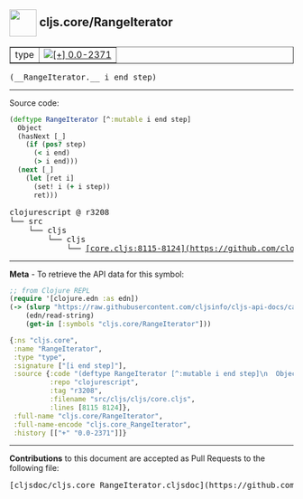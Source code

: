 ## <img width="48px" valign="middle" src="http://i.imgur.com/Hi20huC.png"> cljs.core/RangeIterator

 <table border="1">
<tr>

<td>type</td>
<td><a href="https://github.com/cljsinfo/cljs-api-docs/tree/0.0-2371"><img valign="middle" alt="[+] 0.0-2371" src="https://img.shields.io/badge/+-0.0--2371-lightgrey.svg"></a> </td>
</tr>
</table>

 <samp>
(__RangeIterator.__ i end step)<br>
</samp>

---





Source code:

```clj
(deftype RangeIterator [^:mutable i end step]
  Object
  (hasNext [_]
    (if (pos? step)
      (< i end)
      (> i end)))
  (next [_]
    (let [ret i]
      (set! i (+ i step))
      ret)))
```

 <pre>
clojurescript @ r3208
└── src
    └── cljs
        └── cljs
            └── <ins>[core.cljs:8115-8124](https://github.com/clojure/clojurescript/blob/r3208/src/cljs/cljs/core.cljs#L8115-L8124)</ins>
</pre>


---

__Meta__ - To retrieve the API data for this symbol:

```clj
;; from Clojure REPL
(require '[clojure.edn :as edn])
(-> (slurp "https://raw.githubusercontent.com/cljsinfo/cljs-api-docs/catalog/cljs-api.edn")
    (edn/read-string)
    (get-in [:symbols "cljs.core/RangeIterator"]))
```

```clj
{:ns "cljs.core",
 :name "RangeIterator",
 :type "type",
 :signature ["[i end step]"],
 :source {:code "(deftype RangeIterator [^:mutable i end step]\n  Object\n  (hasNext [_]\n    (if (pos? step)\n      (< i end)\n      (> i end)))\n  (next [_]\n    (let [ret i]\n      (set! i (+ i step))\n      ret)))",
          :repo "clojurescript",
          :tag "r3208",
          :filename "src/cljs/cljs/core.cljs",
          :lines [8115 8124]},
 :full-name "cljs.core/RangeIterator",
 :full-name-encode "cljs.core_RangeIterator",
 :history [["+" "0.0-2371"]]}

```

---

__Contributions__ to this document are accepted as Pull Requests to the following file:

 <pre>
[cljsdoc/cljs.core_RangeIterator.cljsdoc](https://github.com/cljsinfo/cljs-api-docs/blob/master/cljsdoc/cljs.core_RangeIterator.cljsdoc)
</pre>

